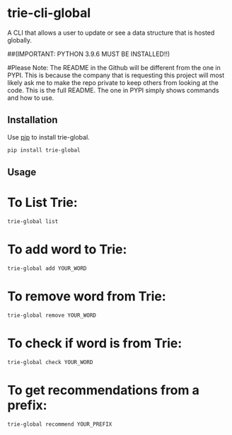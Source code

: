 # trie-cli-global

A CLI that allows a user to update or see a data structure that is hosted globally.

##(IMPORTANT: PYTHON 3.9.6 MUST BE INSTALLED!!)

#Please Note: 
    The README in the Github will be different from the one in PYPI. This is because the company that is requesting this project will most likely ask me to make the repo       private to keep others from looking at the code. This is the full README. The one in PYPI simply shows commands and how to use. 
    

## Installation

Use [pip](https://pip.pypa.io/en/stable/) to install trie-global.

```bash
pip install trie-global
```

## Usage

# To List Trie:
```
trie-global list
```

# To add word to Trie:
```
trie-global add YOUR_WORD
```

# To remove word from Trie:
```
trie-global remove YOUR_WORD
```

# To check if word is from Trie:
```
trie-global check YOUR_WORD
```

# To get recommendations from a prefix:

```
trie-global recommend YOUR_PREFIX
```
